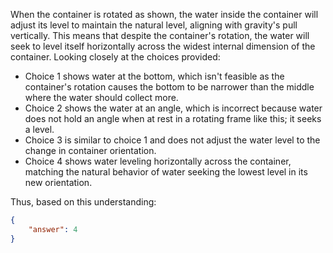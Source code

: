 When the container is rotated as shown, the water inside the container will adjust its level to maintain the natural level, aligning with gravity's pull vertically. This means that despite the container's rotation, the water will seek to level itself horizontally across the widest internal dimension of the container. Looking closely at the choices provided:

- Choice 1 shows water at the bottom, which isn't feasible as the container's rotation causes the bottom to be narrower than the middle where the water should collect more.
- Choice 2 shows the water at an angle, which is incorrect because water does not hold an angle when at rest in a rotating frame like this; it seeks a level.
- Choice 3 is similar to choice 1 and does not adjust the water level to the change in container orientation.
- Choice 4 shows water leveling horizontally across the container, matching the natural behavior of water seeking the lowest level in its new orientation.

Thus, based on this understanding:

```json
{
    "answer": 4
}
```